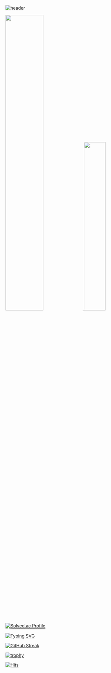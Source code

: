 ![header](https://capsule-render.vercel.app/api?type=waving&color=gradient&height=120&animation=fadeIn&section=footer&text=🚗🚘🚛&fontAlign=70)

<a href="s">
  <img src="https://github-readme-stats.vercel.app/api?username=zox004&theme=merko&show_icons=true" width="49%" />

  <img src="https://github-readme-stats.vercel.app/api/top-langs/?username=zox004&layout=compact&theme=merko" width="37%" />
</a>

[![Solved.ac Profile](http://mazassumnida.wtf/api/v2/generate_badge?boj=zox004)](https://solved.ac/zox004/)

[![Typing SVG](https://readme-typing-svg.herokuapp.com/?color=f0f6fc&lines=Hello+World🐯🤖&font=Redressed&size=40)](https://git.io/typing-svg)

[![GitHub Streak](https://github-readme-streak-stats.herokuapp.com/?user=zox004&theme=tokyonight)](https://git.io/streak-stats)

[![trophy](https://github-profile-trophy.vercel.app/?username=zox004&theme=flat&column=7)](https://github.com/zox004/)

[![Hits](https://hits.seeyoufarm.com/api/count/incr/badge.svg?url=https%3A%2F%2Fgithub.com%2Fzox004%2F&count_bg=%232AB4E5D6&title_bg=%23555555&icon=&icon_color=%23E7E7E7&title=views&edge_flat=false)](https://hits.seeyoufarm.com)
